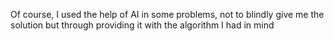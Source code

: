 Of course, I used the help of AI in some problems, not to blindly give me the solution but through providing it with the algorithm I had in mind
